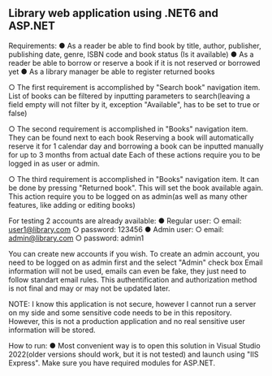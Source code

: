 ﻿## Library web application using .NET6 and ASP.NET

Requirements:
	● As a reader be able to find book by title, author, publisher, publishing date, genre, ISBN code and book status (Is it available)
	● As a reader be able to borrow or reserve a book if it is not reserved or borrowed yet
	● As a library manager be able to register returned books

○ The first requirement is accomplished by "Search book" navigation item.
List of books can be filtered by inputting parameters to search(leaving a field empty will not filter by it, exception "Available", has to be set to true or false)

○ The second requirement is accomplished in "Books" navigation item. They can be found next to each book
Reserving a book will automatically reserve it for 1 calendar day and borrowing a book can be inputted manually for up to 3 months from actual date
Each of these actions require you to be logged in as user or admin.

○ The third requirement is accomplished in "Books" navigation item. It can be done by pressing "Returned book".
This will set the book available again. This action require you to be logged on as admin(as well as many other features, like adding or editing books)

For testing 2 accounts are already available:
	● Regular user:
		○ email: user1@library.com
		○ password: 123456
	● Admin user:
		○ email: admin@library.com
		○ password: admin1

You can create new accounts if you wish. To create an admin account, you need to be logged on as admin first and the select "Admin" check box
Email information will not be used, emails can even be fake, they just need to follow standart email rules.
This authentification and authorization method is not final and may or may not be updated later.

NOTE: I know this application is not secure, however I cannot run a server on my side and some sensitive code needs to be in this repository.
However, this is not a production application and no real sensitive user information will be stored.

How to run:
	● Most convenient way is to open this solution in Visual Studio 2022(older versions should work, but it is not tested)
	and launch using "IIS Express". Make sure you have required modules for ASP.NET.